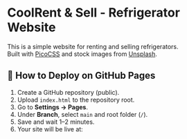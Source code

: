 # CoolRent & Sell - Refrigerator Website

This is a simple website for renting and selling refrigerators.  
Built with [PicoCSS](https://picocss.com) and stock images from [Unsplash](https://unsplash.com).

## 🚀 How to Deploy on GitHub Pages

1. Create a GitHub repository (public).
2. Upload `index.html` to the repository root.
3. Go to **Settings → Pages**.
4. Under **Branch**, select `main` and root folder (`/`).
5. Save and wait 1–2 minutes.
6. Your site will be live at: